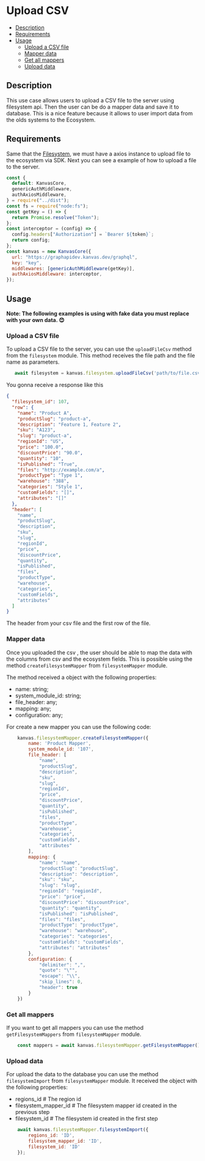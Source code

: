 # Upload CSV

- [Description](#description)
- [Requirements](#requirements)
- [Usage](#usage)
  - [Upload a CSV file](#upload-a-csv-file)
  - [Mapper data](#mapper-data)
  - [Get all mappers](#get-all-mappers)
  - [Upload data](#upload-data)

## Description

This use case allows users to upload a CSV file to the server using filesystem api. Then the user can be do a mapper data and save it to database. This is a nice feature because it allows to user import data from the olds systems to the Ecosystem.

## Requirements

Same that the [Filesystem](), we must have a axios instance to upload file to the ecosystem via SDK. Next you can see a example of how to upload a file to the server.

```js
const {
  default: KanvasCore,
  genericAuthMiddleware,
  authAxiosMiddleware,
} = require("../dist");
const fs = require("node:fs");
const getKey = () => {
  return Promise.resolve("Token");
};
const interceptor = (config) => {
  config.headers["Authorization"] = `Bearer ${token}`;
  return config;
};
const kanvas = new KanvasCore({
  url: "https://graphapidev.kanvas.dev/graphql",
  key: "key",
  middlewares: [genericAuthMiddleware(getKey)],
  authAxiosMiddleware: interceptor,
});
```

## Usage

**Note: The following examples is using with fake data you must replace with your own data. 😊** 

### Upload a CSV file

To upload a CSV file to the server, you can use the `uploadFileCsv` method from the `filesystem` module. This method receives the file path and the file name as parameters.

```js
   await filesystem = kanvas.filesystem.uploadFileCsv('path/to/file.csv');
```

You gonna receive a response like this

```json
{
  "filesystem_id": 107,
  "row": {
    "name": "Product A",
    "productSlug": "product-a",
    "description": "Feature 1, Feature 2",
    "sku": "A123",
    "slug": "product-a",
    "regionId": "US",
    "price": "100.0",
    "discountPrice": "90.0",
    "quantity": "10",
    "isPublished": "True",
    "files": "http://example.com/a",
    "productType": "Type 1",
    "warehouse": "388",
    "categories": "Style 1",
    "customFields": "[]",
    "attributes": "[]"
  },
  "header": [
    "name",
    "productSlug",
    "description",
    "sku",
    "slug",
    "regionId",
    "price",
    "discountPrice",
    "quantity",
    "isPublished",
    "files",
    "productType",
    "warehouse",
    "categories",
    "customFields",
    "attributes"
  ]
}   
```
The header from your csv file and the first row of the file.

### Mapper data

Once you uploaded the csv , the user should be able to map the data with the columns from csv and the ecosystem fields. This is possible using the method `createFilesystemMapper` from `filesystemMapper` module.

The method received a object with the following properties:
- name: string;
- system_module_id: string;
- file_header: any;
- mapping: any;
- configuration: any;

For create a new mapper you can use the following code:
```js
    kanvas.filesystemMapper.createFilesystemMapper({
        name: 'Product Mapper',
        system_module_id: '107',
        file_header: [
            "name",
            "productSlug",
            "description",
            "sku",
            "slug",
            "regionId",
            "price",
            "discountPrice",
            "quantity",
            "isPublished",
            "files",
            "productType",
            "warehouse",
            "categories",
            "customFields",
            "attributes"
        ],
        mapping: {
            "name": "name",
            "productSlug": "productSlug",
            "description": "description",
            "sku": "sku",
            "slug": "slug",
            "regionId": "regionId",
            "price": "price",
            "discountPrice": "discountPrice",
            "quantity": "quantity",
            "isPublished": "isPublished",
            "files": "files",
            "productType": "productType",
            "warehouse": "warehouse",
            "categories": "categories",
            "customFields": "customFields",
            "attributes": "attributes"
        },
        configuration: {
            "delimiter": ",",
            "quote": "\"",
            "escape": "\\",
            "skip_lines": 0,
            "header": true
        }
    })
```
### Get all mappers

If you want to get all mappers you can use the method `getFilesystemMappers` from `filesystemMapper` module.

```js
    const mappers = await kanvas.filesystemMapper.getFilesystemMapper();
```

### Upload data

For upload the data to the database you can use the method `filesystemImport` from `filesystemMapper` module. It received the object with the following properties:

- regions_id # The region id
- filesystem_mapper_id # The filesystem mapper id created in the previous step
- filesystem_id # The filesystem id created in the first step

```js
    await kanvas.filesystemMapper.filesystemImport({
        regions_id: 'ID',
        filesystem_mapper_id: 'ID',
        filesystem_id: 'ID'
    });
```